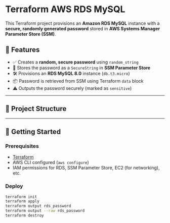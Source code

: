 # Terraform AWS RDS MySQL

This Terraform project provisions an **Amazon RDS MySQL** instance with a **secure, randomly generated password** stored in **AWS Systems Manager Parameter Store (SSM)**.

## 🔧 Features

- ✅ Creates a **random, secure password** using `random_string`
- 🔐 Stores the password as a `SecureString` in **SSM Parameter Store**
- 🛠 Provisions an **RDS MySQL 8.0** instance (`db.t3.micro`)
- 📦 Password is retrieved from SSM using Terraform `data` block
- ⚠️ Outputs the password securely (marked as `sensitive`)

---

## 📁 Project Structure


---

## 🚀 Getting Started

### Prerequisites

- [Terraform](https://www.terraform.io/downloads)
- AWS CLI configured (`aws configure`)
- IAM permissions for RDS, SSM Parameter Store, EC2 (for networking), etc.

### Deploy

```bash
terraform init
terraform apply
terraform output rds_password
terraform output --raw rds_password
terraform destroy
